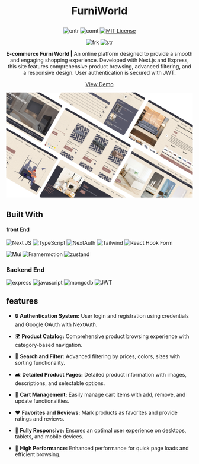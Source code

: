 <div align="center">
  

<h1 align="center">
  
  FurniWorld
 
</h1>

   ![cntr](https://img.shields.io/github/contributors/waldriss/e-commerce-furniture?color=pink&style=for-the-badge) 
 ![comt](https://img.shields.io/github/last-commit/waldriss/e-commerce-furniture?style=for-the-badge) 
 [![MIT License](https://img.shields.io/badge/License-MIT-green.svg?style=for-the-badge)](https://choosealicense.com/licenses/mit/)

![frk](https://img.shields.io/github/forks/waldriss/e-commerce-furniture?style=flat-square) 
![str](https://img.shields.io/github/stars/waldriss/e-commerce-furniture?style=flat-square)





**E-commerce Furni World |** An online platform designed to provide a smooth and engaging shopping experience. Developed with Next.js and Express, this site features comprehensive product browsing, advanced filtering, and a responsive design. User authentication is secured with JWT.


<p align="center">
  <a href="" target="_blank">View Demo</a>
</p>

![screenshot](showcase.png)
</div>

## Built With
#### front End

![Next JS](https://img.shields.io/badge/Next-black?style=for-the-badge&logo=next.js&logoColor=white) ![TypeScript](https://img.shields.io/badge/typescript-%23007ACC.svg?style=for-the-badge&logo=typescript&logoColor=white) ![NextAuth](https://img.shields.io/badge/NextAuth-black.svg?style=for-the-badge&logo=adsqdqs&logoColor=white) ![Tailwind](https://img.shields.io/badge/Tailwind_CSS-38B2AC?style=for-the-badge&logo=tailwind-css&logoColor=white) ![React Hook Form](https://img.shields.io/badge/React%20Hook%20Form-%23EC5990.svg?style=for-the-badge&logo=reacthookform&logoColor=white) 

![Mui](https://img.shields.io/badge/Material%20UI-007FFF?style=for-the-badge&logo=mui&logoColor=white) ![Framermotion](https://img.shields.io/badge/Framer%20motion-gray.svg?style=for-the-badge&logo=adsqdqs&logoColor=white) ![zustand](https://img.shields.io/badge/Zustand-green.svg?style=for-the-badge&logo=adsqdqs&logoColor=white)



### Backend End

![express](https://img.shields.io/badge/Express%20js-000000?style=for-the-badge&logo=express&logoColor=white) ![javascript](https://img.shields.io/badge/JavaScript-323330?style=for-the-badge&logo=javascript&logoColor=F7DF1E) ![mongodb](https://img.shields.io/badge/MongoDB-4EA94B?style=for-the-badge&logo=mongodb&logoColor=white) ![JWT](https://img.shields.io/badge/JWT-black?style=for-the-badge&logo=JSON%20web%20tokens)



## features

- 🔒 **Authentication System:** User login and registration using credentials and Google OAuth with NextAuth.

- 🌍 **Product Catalog:** Comprehensive product browsing experience with category-based navigation.

- 🔎 **Search and Filter:** Advanced filtering by prices, colors, sizes with sorting functionality.

- 🛋  **Detailed Product Pages:** Detailed product information with images, descriptions, and selectable options.

- 🛒 **Cart Management:** Easily manage cart items with add, remove, and update functionalities.

- ❤️ **Favorites and Reviews:** Mark products as favorites and provide ratings and reviews.

- 🎊 **Fully Responsive:** Ensures an optimal user experience on desktops, tablets, and mobile devices.

- 🚀 **High Performance:** Enhanced performance for quick page loads and efficient browsing.
